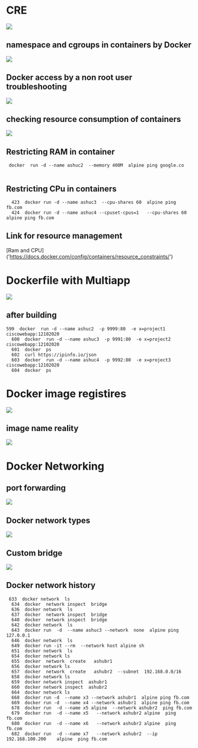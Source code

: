 # CRE 

<img src="cre.png">

## namespace and cgroups in containers by Docker 

<img src="cgroups.png">

## Docker access by a non root user  troubleshooting 

<img src="userdocker.png">

## checking resource consumption of containers

<img src="stats.png">

## Restricting RAM in container 

```
 docker  run -d --name ashuc2  --memory 400M  alpine ping google.co
 
```

## Restricting CPu in containers

```
  423  docker run -d --name ashuc3  --cpu-shares 60  alpine ping fb.com 
  424  docker run -d --name ashuc4 --cpuset-cpus=1   --cpu-shares 60  alpine ping fb.com 
```

## Link for resource management 

[Ram and CPU] ('https://docs.docker.com/config/containers/resource_constraints/')


# Dockerfile with Multiapp 

<img src="multiapp.png">

## after building 

```
599  docker  run -d --name ashuc2  -p 9999:80  -e x=project1  ciscowebapp:12102020  
  600  docker  run -d --name ashuc3  -p 9991:80  -e x=project2  ciscowebapp:12102020  
  601  docker  ps
  602  curl https://ipinfo.io/json 
  603  docker  run -d --name ashuc4  -p 9992:80  -e x=project3  ciscowebapp:12102020  
  604  docker  ps

```

# Docker image registires 

<img src="reg.png">

## image name reality 

<img src="imgname.png">

# Docker Networking 

##  port forwarding 

<img src="portf.png">


## Docker network types 

<img src="net.png">

## Custom bridge 

<img src="cbridge.png">

## Docker network history 

```
 633  docker network  ls
  634  docker  network inspect  bridge 
  636  docker network  ls
  637  docker  network inspect  bridge 
  640  docker  network inspect  bridge 
  642  docker network  ls
  643  docker run  -d  --name ashuc3 --network  none  alpine ping 127.0.0.1  
  646  docker network  ls
  649  docker run -it --rm  --network host alpine sh 
  651  docker network  ls
  654  docker network ls
  655  docker  network  create   ashubr1 
  656  docker network ls
  657  docker  network  create   ashubr2  --subnet  192.168.0.0/16 
  658  docker network ls
  659  docker network inspect  ashubr1  
  660  docker network inspect  ashubr2  
  664  docker network ls
  668  docker run -d  --name x3 --network ashubr1  alpine ping fb.com 
  669  docker run -d  --name x4 --network ashubr1  alpine ping fb.com 
  678  docker run  -d --name x5 alpine  --network ashubr2  ping fb.com 
  679  docker run  -d --name x5   --network ashubr2 alpine  ping fb.com 
  680  docker run  -d --name x6   --network ashubr2 alpine  ping fb.com 
  682  docker run  -d --name x7   --network ashubr2  --ip 192.168.100.200    alpine  ping fb.com 
  
  ```
  



